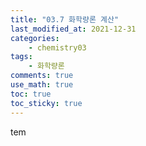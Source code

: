 ```yaml
---
title: "03.7 화학량론 계산"
last_modified_at: 2021-12-31
categories:
    - chemistry03
tags:
    - 화학량론
comments: true
use_math: true
toc: true
toc_sticky: true
---
```


tem